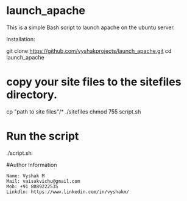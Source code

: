 # launch_apache

This is a simple Bash script to launch apache on the ubuntu server.

Installation:

git clone https://github.com/vyshakprojects/launch_apache.git
cd launch_apache

# copy your site files to the sitefiles directory.
cp "path to site files"/* ./sitefiles
chmod 755 script.sh

# Run the script
./script.sh



#Author Information

    Name: Vyshak M
    Mail: vaisakvichu@gmail.com
    Mob: +91 8089222535
    Linkdln: https://www.linkedin.com/in/vyshakm/
